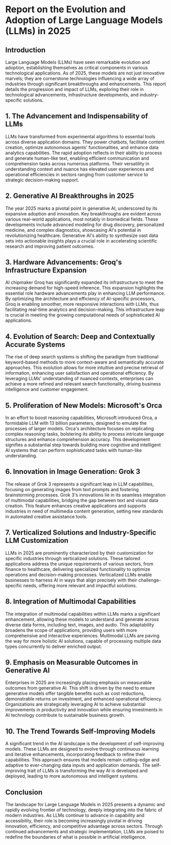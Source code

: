 # Report on the Evolution and Adoption of Large Language Models (LLMs) in 2025

## Introduction
Large Language Models (LLMs) have seen remarkable evolution and adoption, establishing themselves as critical components in various technological applications. As of 2025, these models are not just innovative marvels; they are cornerstone technologies influencing a wide array of industries through significant breakthroughs and enhancements. This report details the progression and impact of LLMs, exploring their role in technological advancements, infrastructure developments, and industry-specific solutions.

## 1. The Advancement and Indispensability of LLMs
LLMs have transformed from experimental algorithms to essential tools across diverse application domains. They power chatbots, facilitate content creation, optimize autonomous agents' functionalities, and enhance data analytics capabilities. The rapid adoption reflects in their ability to process and generate human-like text, enabling efficient communication and comprehension tasks across numerous platforms. Their versatility in understanding context and nuance has elevated user experiences and operational efficiencies in sectors ranging from customer service to strategic decision-making support.

## 2. Generative AI Breakthroughs in 2025
The year 2025 marks a pivotal point in generative AI, underscored by its expansive adoption and innovation. Key breakthroughs are evident across various real-world applications, most notably in biomedical fields. These developments include advanced modeling for drug discovery, personalized medicine, and complex diagnostics, showcasing AI's potential in revolutionizing healthcare. Generative AI's ability to synthesize vast data sets into actionable insights plays a crucial role in accelerating scientific research and improving patient outcomes.

## 3. Hardware Advancements: Groq's Infrastructure Expansion
AI chipmaker Groq has significantly expanded its infrastructure to meet the increasing demand for high-speed inference. This expansion highlights the essential role hardware advancements play in enhancing LLM performance. By optimizing the architecture and efficiency of AI-specific processors, Groq is enabling smoother, more responsive interactions with LLMs, thus facilitating real-time analytics and decision-making. This infrastructure leap is crucial in meeting the growing computational needs of sophisticated AI applications.

## 4. Evolution of Search: Deep and Contextually Accurate Systems
The rise of deep search systems is shifting the paradigm from traditional keyword-based methods to more context-aware and semantically accurate approaches. This evolution allows for more intuitive and precise retrieval of information, enhancing user satisfaction and operational efficiency. By leveraging LLMs' understanding of nuanced contexts, enterprises can achieve a more refined and relevant search functionality, driving business intelligence and customer engagement.

## 5. Proliferation of New Models: Microsoft's Orca
In an effort to boost reasoning capabilities, Microsoft introduced Orca, a formidable LLM with 13 billion parameters, designed to emulate the processes of larger models. Orca's architecture focuses on replicating complex reasoning tasks, bolstering its ability to process intricate language structures and enhance comprehension accuracy. This development signifies a substantial step towards building more cognitive and intelligent AI systems that can perform sophisticated tasks with human-like understanding.

## 6. Innovation in Image Generation: Grok 3
The release of Grok 3 represents a significant leap in LLM capabilities, focusing on generating images from text prompts and fostering brainstorming processes. Grok 3's innovations lie in its seamless integration of multimodal capabilities, bridging the gap between text and visual data creation. This feature enhances creative applications and supports industries in need of multimedia content generation, setting new standards in automated creative assistance tools.

## 7. Verticalized Solutions and Industry-Specific LLM Customization
LLMs in 2025 are prominently characterized by their customization for specific industries through verticalized solutions. These tailored applications address the unique requirements of various sectors, from finance to healthcare, delivering specialized functionality to optimize operations and decision-making processes. Verticalized LLMs enable businesses to harness AI in ways that align precisely with their challenge-specific needs, offering more relevant and impactful solutions.

## 8. Integration of Multimodal Capabilities
The integration of multimodal capabilities within LLMs marks a significant enhancement, allowing these models to understand and generate across diverse data forms, including text, images, and audio. This adaptability broadens the scope of applications, providing users with more comprehensive and interactive experiences. Multimodal LLMs are paving the way for more holistic AI solutions, capable of processing multiple data types concurrently to deliver enriched output.

## 9. Emphasis on Measurable Outcomes in Generative AI
Enterprises in 2025 are increasingly placing emphasis on measurable outcomes from generative AI. This shift is driven by the need to ensure generative models offer tangible benefits such as cost reductions, demonstrable returns on investment, and enhanced operational efficiency. Organizations are strategically leveraging AI to achieve substantial improvements in productivity and innovation while ensuring investments in AI technology contribute to sustainable business growth.

## 10. The Trend Towards Self-Improving Models
A significant trend in the AI landscape is the development of self-improving models. These LLMs are designed to evolve through continuous learning and iterative enhancements, incorporating feedback to refine their capabilities. This approach ensures that models remain cutting-edge and adaptive to ever-changing data inputs and application demands. The self-improving trait of LLMs is transforming the way AI is developed and deployed, leading to more autonomous and intelligent systems.

## Conclusion
The landscape for Large Language Models in 2025 presents a dynamic and rapidly evolving frontier of technology, deeply integrating into the fabric of modern industries. As LLMs continue to advance in capability and accessibility, their role is becoming increasingly pivotal in driving innovation, efficiency, and competitive advantage across sectors. Through continued advancements and strategic implementation, LLMs are poised to redefine the boundaries of what is possible in artificial intelligence.